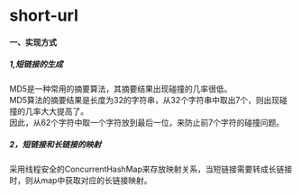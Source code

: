 # short-url

#### 一、实现方式
##### 1,短链接的生成
MD5是一种常用的摘要算法，其摘要结果出现碰撞的几率很低。<br>
MD5算法的摘要结果是长度为32的字符串，从32个字符串中取出7个，则出现碰撞的几率大大提高了。<br>
因此，从62个字符中取一个字符放到最后一位，来防止前7个字符的碰撞问题。
##### 2，短链接和长链接的映射
采用线程安全的ConcurrentHashMap来存放映射关系，当短链接需要转成长链接时，则从map中获取对应的长链接映射。